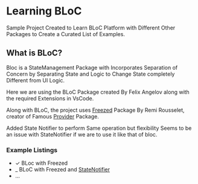 # Learning BLoC

Sample Project Created to Learn BLoC Platform with Different Other Packages to Create a Curated List of Examples.

## What is BLoC?

Bloc is a StateManagement Package with Incorporates Separation of Concern by Separating State and Logic to Change State completely Different from UI Logic.

Here we are using the BLoC Package created By Felix Angelov along with the required Extensions in VsCode.

Along with BLoC, the project uses [Freezed](https://pub.dev/packages/freezed) Package By Remi Rousselet, creator of Famous [Provider](https://pub.dev/packages/provider) Package.

Added State Notifier to perform Same operation but flexibility Seems to be an issue with StateNotifier if we are to use it like that of bloc.

### Example Listings
- &check; BLoc with Freezed 
- _ BLoC with Freezed and [StateNotifier](https://pub.dev/packages/state_notifier)
- ...
